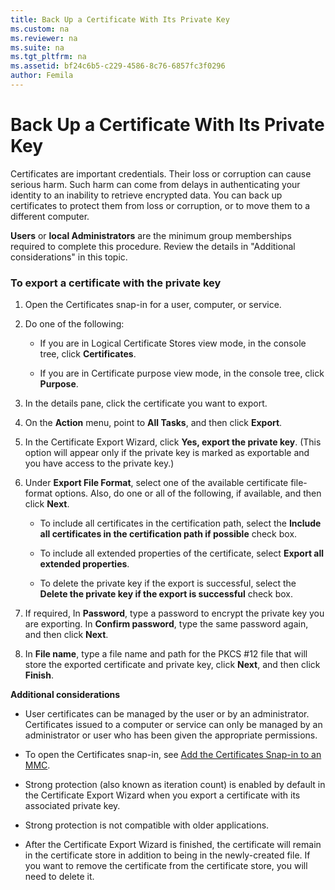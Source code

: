 ```yaml
---
title: Back Up a Certificate With Its Private Key
ms.custom: na
ms.reviewer: na
ms.suite: na
ms.tgt_pltfrm: na
ms.assetid: bf24c6b5-c229-4586-8c76-6857fc3f0296
author: Femila
---
```

# Back Up a Certificate With Its Private Key
  Certificates are important credentials. Their loss or corruption can cause serious harm. Such harm can come from delays in authenticating your identity to an inability to retrieve encrypted data. You can back up certificates to protect them from loss or corruption, or to move them to a different computer.  
  
 **Users** or **local Administrators** are the minimum group memberships required to complete this procedure. Review the details in "Additional considerations" in this topic.  
  
### To export a certificate with the private key  
  
1.  Open the Certificates snap\-in for a user, computer, or service.  
  
2.  Do one of the following:  
  
    -   If you are in Logical Certificate Stores view mode, in the console tree, click **Certificates**.  
  
    -   If you are in Certificate purpose view mode, in the console tree, click **Purpose**.  
  
3.  In the details pane, click the certificate you want to export.  
  
4.  On the **Action** menu, point to **All Tasks**, and then click **Export**.  
  
5.  In the Certificate Export Wizard, click **Yes, export the private key**. \(This option will appear only if the private key is marked as exportable and you have access to the private key.\)  
  
6.  Under **Export File Format**, select one of the available certificate file\-format options. Also, do one or all of the following, if available, and then click **Next**.  
  
    -   To include all certificates in the certification path, select the **Include all certificates in the certification path if possible** check box.  
  
    -   To include all extended properties of the certificate, select **Export all extended properties**.  
  
    -   To delete the private key if the export is successful, select the **Delete the private key if the export is successful** check box.  
  
7.  If required, In **Password**, type a password to encrypt the private key you are exporting. In **Confirm password**, type the same password again, and then click **Next**.  
  
8.  In **File name**, type a file name and path for the PKCS \#12 file that will store the exported certificate and private key, click **Next**, and then click **Finish**.  
  
 **Additional considerations**  
  
-   User certificates can be managed by the user or by an administrator. Certificates issued to a computer or service can only be managed by an administrator or user who has been given the appropriate permissions.  
  
-   To open the Certificates snap\-in, see [Add the Certificates Snap-in to an MMC](../Topic/Add-the-Certificates-Snap-in-to-an-MMC.md).  
  
-   Strong protection \(also known as iteration count\) is enabled by default in the Certificate Export Wizard when you export a certificate with its associated private key.  
  
-   Strong protection is not compatible with older applications.  
  
-   After the Certificate Export Wizard is finished, the certificate will remain in the certificate store in addition to being in the newly\-created file. If you want to remove the certificate from the certificate store, you will need to delete it.  
  
  